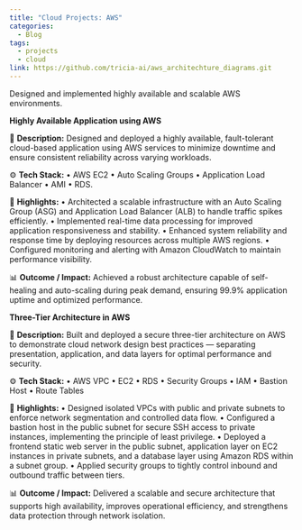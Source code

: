 ```yaml
---
title: "Cloud Projects: AWS"
categories:
  - Blog
tags:
  - projects
  - cloud
link: https://github.com/tricia-ai/aws_architechture_diagrams.git
---
```


Designed and implemented highly available and scalable AWS environments.

**Highly Available Application using AWS**

🧩 **Description:** 
Designed and deployed a highly available, fault-tolerant cloud-based application using AWS services to minimize downtime and ensure consistent reliability across varying workloads.  

⚙️ **Tech Stack:** 
• AWS EC2 • Auto Scaling Groups • Application Load Balancer • AMI • RDS.  

🚀 **Highlights:**
• Architected a scalable infrastructure with an Auto Scaling Group (ASG) and Application Load Balancer (ALB) to handle traffic spikes efficiently.
• Implemented real-time data processing for improved application responsiveness and stability.
• Enhanced system reliability and response time by deploying resources across multiple AWS regions.
• Configured monitoring and alerting with Amazon CloudWatch to maintain performance visibility.  

📊 **Outcome / Impact:** 
Achieved a robust architecture capable of self-healing and auto-scaling during peak demand, ensuring 99.9% application uptime and optimized performance.

**Three-Tier Architecture in AWS**

🧩 **Description:** 
Built and deployed a secure three-tier architecture on AWS to demonstrate cloud network design best practices — separating presentation, application, and data layers for optimal performance and security.

⚙️ **Tech Stack:** 
• AWS VPC • EC2 • RDS • Security Groups • IAM • Bastion Host • Route Tables

🚀 **Highlights:** 
• Designed isolated VPCs with public and private subnets to enforce network segmentation and controlled data flow.
• Configured a bastion host in the public subnet for secure SSH access to private instances, implementing the principle of least privilege.
• Deployed a frontend static web server in the public subnet, application layer on EC2 instances in private subnets, and a database layer using Amazon RDS within a subnet group.
• Applied security groups to tightly control inbound and outbound traffic between tiers.

📊 **Outcome / Impact:** 
Delivered a scalable and secure architecture that supports high availability, improves operational efficiency, and strengthens data protection through network isolation.



